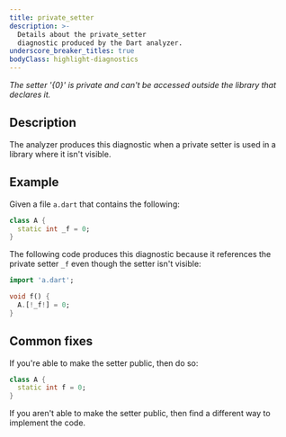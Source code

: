 ```yaml
---
title: private_setter
description: >-
  Details about the private_setter
  diagnostic produced by the Dart analyzer.
underscore_breaker_titles: true
bodyClass: highlight-diagnostics
---
```


_The setter '{0}' is private and can't be accessed outside the library that
declares it._

## Description

The analyzer produces this diagnostic when a private setter is used in a
library where it isn't visible.

## Example

Given a file `a.dart` that contains the following:

```dart
class A {
  static int _f = 0;
}
```

The following code produces this diagnostic because it references the
private setter `_f` even though the setter isn't visible:

```dart
import 'a.dart';

void f() {
  A.[!_f!] = 0;
}
```

## Common fixes

If you're able to make the setter public, then do so:

```dart
class A {
  static int f = 0;
}
```

If you aren't able to make the setter public, then find a different way to
implement the code.
